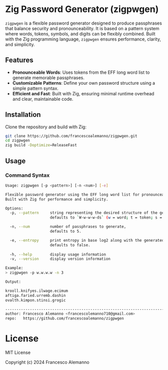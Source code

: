 # Zig Password Generator (zigpwgen)

`zigpwgen` is a flexible password generator designed to produce passphrases that balance security and pronounceability. It is based on a pattern system where words, tokens, symbols, and digits can be flexibly combined. Built with the Zig programming language, `zigpwgen` ensures performance, clarity, and simplicity.

## Features
- **Pronounceable Words**: Uses tokens from the EFF long word list to generate memorable passphrases.
- **Customizable Patterns**: Define your own password structure using a simple pattern syntax.
- **Efficient and Fast**: Built with Zig, ensuring minimal runtime overhead and clear, maintainable code.

## Installation

Clone the repository and build with Zig:

```sh
git clone https://github.com/francescoalemanno/zigpwgen.git
cd zigpwgen
zig build -Doptimize=ReleaseFast
```

## Usage

### Command Syntax

```sh
Usage: zigpwgen [-p <pattern>] [-n <num>] [-e]

Flexible password generator using the EFF long word list for pronounceable words. 
Built with Zig for performance and simplicity.

Options:
  -p, --pattern     string representing the desired structure of the generated passphrases,
                    defaults to `W-w-w-w-ds` (w = word; t = token; s = symbol; d = digit).

  -n, --num         number of passphrases to generate,
                    defaults to 5.

  -e, --entropy     print entropy in base log2 along with the generated password,
                    defaults to false.
                    
  -h, --help        display usage information
  -v, --version     display version information

Example:
> zigpwgen -p w.w.w.w -n 3

Output:

krooll.knifyes.ilwage.ecimum
aftiga.faried.urremb.dashin
ovalth.kimpon.stinsi.grogic

-----------------------------------------------------------------------------------------
author: Francesco Alemanno <francescolemanno710@gmail.com>
repo:   https://github.com/francescoalemanno/zigpwgen
```

# License

MIT License

Copyright (c) 2024 Francesco Alemanno
